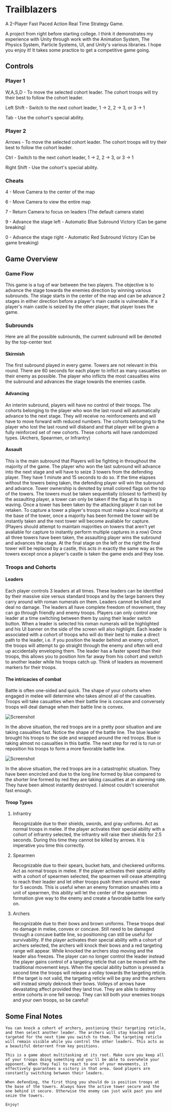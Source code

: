 # Trailblazers
 A 2-Player Fast Paced Action Real Time Strategy Game. 

A project from right before starting college. I think it demonstrates my experience with Unity through work with the Animation System, The Physics System, Particle Systems, UI, and Unity's various libraries. I hope you enjoy it! It takes some practice to get a competitive game going.

## Controls

### Player 1

 W,A,S,D - To move the selected cohort leader. The cohort troops will try their best to follow the cohort leader.

 Left Shift - Switch to the next cohort leader, 1 -> 2, 2 -> 3, or 3 -> 1

 Tab - Use the cohort's special ability.

### Player 2

 Arrows - To move the selected cohort leader. The cohort troops will try their best to follow the cohort leader.

 Ctrl - Switch to the next cohort leader, 1 -> 2, 2 -> 3, or 3 -> 1

 Right Shift - Use the cohort's special ability.

### Cheats

4 - Move Camera to the center of the map

6 - Move Camera to view the entire map

7 - Return Camera to focus on leaders (The default camera state)

9 - Advance the stage left - Automatic Blue Subround Victory (Can be game breaking)

0 - Advance the stage right - Automatic Red Subround Victory (Can be game breaking)

## Game Overview

### Game Flow

This game is a tug of war between the two players. The objective is to advance the stage towards the enemies direction by winning various subrounds. The stage starts in the center of the map and can be advance 2 stages in either direction before a player's main castle is vulnerable. If a player's main castle is seized by the other player, that player loses the game.

### Subrounds

Here are all the possible subrounds, the current subround will be denoted by the top-center text

#### Skirmish

The first subround played in every game. Towers are not relevant in this round. There are 60 seconds for each player to inflict as many casualties on their enemy as possible. The player who inflicts the most casualties wins the subround and advances the stage towards the enemies castle.

#### Advancing

An interim subround, players will have no control of their troops. The cohorts belonging to the player who won the last round will automatically advance to the next stage. They will receive no reinforcements and will have to move forward with reduced numbers. The cohorts belonging to the player who lost the last round will disband and that player will be given a fully reinforced set of new cohorts. These cohorts will have randomized types. (Archers, Spearmen, or Infrantry)

#### Assault

This is the main subround that Players will be fighting in throughout the majority of the game. The player who won the last subround will advance into the next stage and will have to seize 3 towers from the defending player. They have 1 minute and 15 seconds to do so. If the time elapses without the towers being taken, the defending player will win the subround and advance. Tower ownership is denoted by small colored flags on the top of the towers. The towers must be taken sequentially (closest to farthest) by the assaulting player, a tower can only be taken if the flag at its top is waving. Once a tower has been taken by the attacking player it can not be retaken. To capture a tower a player's troops must make a local majority at the base of the tower, once a majority has been formed the tower will be instantly taken and the next tower will become avaliable for capture. (Players should attempt to maintain majorities on towers that aren't yet avaliable for capture to instantly perform multiple captures in a row) Once all three towers have been taken, the assaulting player wins the subround and advances the stage. At the final stage on the left or the right the final tower will be replaced by a castle, this acts in exactly the same way as the towers except once a player's castle is taken the game ends and they lose.

### Troops and Cohorts

#### Leaders

Each player controls 3 leaders at all times. These leaders can be identified by their massive size versus standard troops and by the large banners they carry around with roman numerals on them. Leaders cannot be killed and deal no damage. The leaders all have complete freedom of movement, they can go through friendly and enemy troops. Players can only control one leader at a time switching between them by using their leader switch button. When a leader is selected his roman numerals will be highlighted and his UI banner on the side of the screen will also highlight. Each leader is associated with a cohort of troops who will do their best to make a direct path to the leader, i.e. if you position the leader behind an enemy cohort, the troops will attempt to go straight through the enemy and often will end up accidentally enveloping them. The leader has a faster speed than their troops, this allows you to position him far away from his cohort and switch to another leader while his troops catch up. Think of leaders as movement markers for their troops.

#### The intricacies of combat

Battle is often one-sided and quick. The shape of your cohorts when engaged in melee will determine who takes almost all of the casualties. Troops will take casualties when their battle line is concave and conversely troops will deal damage when their battle line is convex.

![Screenshot](Screenshots/UhOh.PNG "Bow")

In the above situation, the red troops are in a pretty poor situation and are taking casualties fast. Notice the shape of the battle line. The blue leader brought his troops to the side and wrapped around the red troops. Blue is taking almost no casualties in this battle. The next step for red is to run or reposition his troops to form a more favorable battle line.

![Screenshot](Screenshots/Encirclement.PNG "Encircled!")

In the above situation, the red troops are in a catastrophic situation. They have been encircled and due to the long line formed by blue compared to the shorter line formed by red they are taking casualties at an alarming rate. They have been almost instantly destroyed. I almost couldn't screenshot fast enough.

#### Troop Types

1. Infrantry

    Recognizable due to their shields, swords, and gray uniforms. Act as normal troops in melee. If the player activates their special ability with a cohort of infrantry selected, the infrantry will raise their shields for 2.5 seconds. During this time they cannot be killed by arrows. It is imperative you time this correctly.

2. Spearmen

    Recognizable due to their spears, bucket hats, and checkered uniforms. Act as normal troops in melee. If the player activates their special ability with a cohort of spearmen selected, the spearmen will cease attempting to reach their leader and let other troops push them around with ease for 5 seconds. This is useful when an enemy formation smashes into a unit of spearmen, this ability will let the center of the spearmen formation give way to the enemy and create a favorable battle line early on.

3. Archers

    Recognizable due to their bows and brown uniforms. These troops deal no damage in melee, convex or concave. Still need to be damaged through a concave battle line, so positioning can still be useful for survivability. If the player activates their special ability with a cohort of archers selected, the archers will knock their bows and a red targeting range will appear. While knocked the archers stop moving and the leader also freezes. The player can no longer control the leader instead the player gains control of a targeting reticle that can be moved with the traditional movement keys. When the special ability button is pressed a second time the troops will release a volley towards the targeting reticle. If the target is not valid, the targeting reticle will be gray and the archers will instead simply deknock their bows. Volleys of arrows have devastating affect provided they land true. They are able to destroy entire cohorts in one fell swoop. They can kill both your enemies troops and your own troops, so be careful!


## Some Final Notes

    You can knock a cohort of archers, postioning their targeting reticle, and then select another leader. The archers will stay knocked and targeted for the next time you switch to them. The targeting reticle will remain visible while you control the other leaders. This acts as a beautiful deterrent from key positions.

    This is a game about multitasking at its root. Make sure you keep all of your troops doing something and you'll be able to overwhelm your opponent. When they fail to react to one of your movements, it effectively guarantees a victory in that area. Good players are constantly switching between their leaders.

    When defending, the first thing you should do is position troops at the base of the towers. Always have the active tower secure and the one behind it secure. Otherwise the enemy can just walk past you and seize the towers.

    Enjoy!
